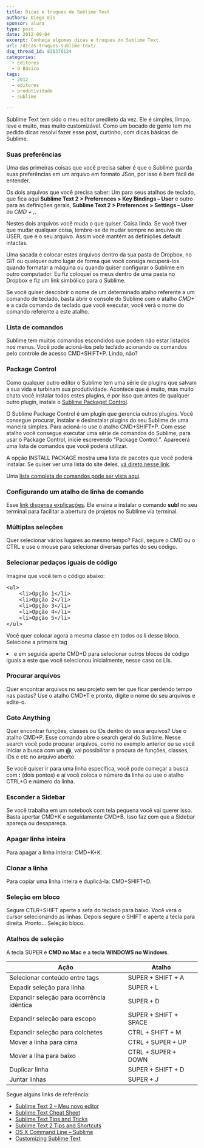 ```yaml
---
title: Dicas e truques de Sublime Text
authors: Diego Eis
sponsor: alura
type: post
date: 2012-09-04
excerpt: Conheça algumas dicas e truques do Sublime Text.
url: /dicas-truques-sublime-text/
dsq_thread_id: 830376124
categories:
  - Editores
  - O Básico
tags:
  - 2012
  - editores
  - produtividade
  - sublime

---
```

Sublime Text tem sido o meu editor predileto da vez. Ele é simples, limpo, leve e muito, mas muito customizável. Como um bocado de gente tem me pedido dicas resolvi fazer esse post, curtinho, com dicas básicas de Sublime. 

### Suas preferências

Uma das primeiras coisas que você precisa saber é que o Sublime guarda suas preferências em um arquivo em formato JSon, por isso é bem fácil de entender.
  
Os dois arquivos que você precisa saber: Um para seus atalhos de teclado, que fica aqui **Sublime Text 2 > Preferences > Key Bindings &#8211; User** e outro para as definições gerais, **Sublime Text 2 > Preferences > Settings &#8211; User** ou _CMD + ,_.

Nestes dois arquivos você muda o que quiser. Coisa linda. Se você tiver que mudar qualquer coisa, lembre-se de mudar sempre no arquivo de USER, que é o seu arquivo. Assim você mantém as definições default intactas. 

Uma sacada é colocar estes arquivos dentro da sua pasta de Dropbox, no GIT ou qualquer outro lugar de forma que você consiga recuperá-los quando formatar a máquina ou quando quiser configurar o Sublime em outro computador. Eu fiz coloquei os meus dentro de uma pasta no Dropbox e fiz um link simbólico para o Sublime.

Se você quiser descobrir o nome de um determinado atalho referente a um comando de teclado, basta abrir o console do Sublime com o atalho _CMD+\`_ e a cada comando de teclado que você executar, você verá o nome do comando referente a este atalho.

### Lista de comandos

Sublime tem muitos comandos escondidos que podem não estar listados nos menus. Você pode acioná-los pelo teclado acionando os comandos pelo controle de acesso CMD+SHIFT+P. Lindo, não?

### Package Control

Como qualquer outro editor o Sublime tem uma série de plugins que salvam a sua vida e turbinam sua produtividade. Acontece que é muito, mas muito chato você instalar todos estes plugins, é por isso que antes de qualquer outro plugin, instale o [Sublime Packaget Control][1]. 

O Sublime Package Control é um plugin que gerencia outros plugins. Você consegue procurar, instalar e desinstalar plugins do seu Sublime de uma maneira simples. Para acioná-lo use o atalho CMD+SHIFT+P. Com esse atalho você consegue executar uma série de comandos do Sublime, para usar o Package Control, inicie escrevendo &#8220;Package Control:&#8221;. Aparecerá uma lista de comandos que você poderá utilizar. 

A opção INSTALL PACKAGE mostra uma lista de pacotes que você poderá instalar. Se quiser ver uma lista do site deles, [vá direto nesse link][2].

Uma [lista completa de comandos pode ser vista aqui][3].

### Configurando um atalho de linha de comando

Esse [link dispensa explicações][4]. Ele ensina a instalar o comando **subl** no seu terminal para facilitar a abertura de projetos no Sublime via terminal.

### Múltiplas seleções

Quer selecionar vários lugares ao mesmo tempo? Fácil, segure o CMD ou o CTRL e use o mouse para selecionar diversas partes do seu código.

### Selecionar pedaços iguais de código

Imagine que você tem o código abaixo:

<pre class="lang-html">&lt;ul&gt;
	&lt;li&gt;Op&ccedil;&atilde;o 1&lt;/li&gt;
	&lt;li&gt;Op&ccedil;&atilde;o 2&lt;/li&gt;
	&lt;li&gt;Op&ccedil;&atilde;o 3&lt;/li&gt;
	&lt;li&gt;Op&ccedil;&atilde;o 4&lt;/li&gt;
	&lt;li&gt;Op&ccedil;&atilde;o 5&lt;/li&gt;
&lt;/ul&gt;
</pre>

Você quer colocar agora a mesma classe em todos os li desse bloco. Selecione a primeira tag <li> e em seguida aperte CMD+D para selecionar outros blocos de código iguais a este que você selecionou inicialmente, nesse caso os LIs.

### Procurar arquivos

Quer encontrar arquivos no seu projeto sem ter que ficar perdendo tempo nas pastas? Use o atalho CMD+T e pronto, digite o nome do seu arquivos e edite-o.

### Goto Anything

Quer encontrar funções, classes ou IDs dentro do seus arquivos? Use o atalho CMD+P. Esse comando abre o search geral do Sublime. Nesse search você pode procurar arquivos, como no exemplo anterior ou se você iniciar a busca com um **@**, vai possibilitar a procura de funções, classes, IDs e etc no arquivo aberto.

Se você quiser ir para uma linha específica, você pode começar a busca com **:** (dois pontos) e aí você coloca o número da linha ou use o atalho CTRL+G e número da linha.

### Esconder a Sidebar

Se você trabalha em um notebook com tela pequena você vai querer isso. Basta apertar CMD+K e seguidamente CMD+B. Isso faz com que a Sidebar apareça ou desapareça.

### Apagar linha inteira

Para apagar a linha inteira: CMD+K+K.

### Clonar a linha

Para copiar uma linha inteira e duplicá-la: CMD+SHIFT+D.

### Seleção em bloco

Segure CTLR+SHIFT aperte a seta do teclado para baixo. Você verá o cursor selecionando as linhas. Depois segure o SHIFT e aperte a tecla para direita. Pronto… Seleção bloco.

### Atalhos de seleção

A tecla SUPER é **CMD no Mac** e a **tecla WINDOWS no Windows**.

| Ação                                      | Atalho                |
| ----------------------------------------- | --------------------- |
| Selecionar conteúdo entre tags            | SUPER + SHIFT + A     |
| Expadir seleção para linha                | SUPER + L             |
| Expandir seleção para ocorrência idêntica | SUPER + D             |
| Expandir seleção para escopo              | SUPER + SHIFT + SPACE |
| Expandir seleção para colchetes           | CTRL + SHIFT + M      |
| Mover a linha para cima                   | CTRL + SUPER + UP     |
| Mover a liha para baixo                   | CTRL + SUPER + DOWN   |
| Duplicar linha                            | SUPER + SHIFT + D     |
| Juntar linhas                             | SUPER + J             |

Segue alguns links de referência:

  * [Sublime Text 2 &#8211; Meu novo editor][5]
  * [Sublime Text Cheat Sheet][6]
  * [Sublime Text Tips and Tricks][7]
  * [Sublime Text 2 Tips and Shortcuts][8]
  * [OS X Command Line &#8211; Sublime][4]
  * [Customizing Sublime Text][9]

 [1]: http://wbond.net/sublime_packages/package_control
 [2]: http://wbond.net/sublime_packages/community
 [3]: http://wbond.net/sublime_packages/package_control/usage
 [4]: http://www.sublimetext.com/docs/2/osx_command_line.html
 [5]: http://tableless.com.br/sublime-text-2-meu-novo-editor/
 [6]: https://docs.google.com/spreadsheet/ccc?key=0AnLDKkpwS2wCdHVoRGdlZ2h0MVhjLXlVTVJFbVFCWWc&hl=en_GB#gid=0
 [7]: http://net.tutsplus.com/tutorials/tools-and-tips/sublime-text-2-tips-and-tricks/
 [8]: http://robdodson.me/blog/2012/06/23/sublime-text-2-tips-and-shortcuts/
 [9]: http://docs.sublimetext.info/en/latest/customization/settings.html
